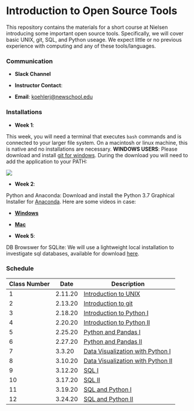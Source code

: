 # Introduction to Open Source Tools

This repository contains the materials for a short course at Nielsen introducing some important open source tools.  Specifically, we will cover basic UNIX, git, SQL, and Python useage.  We expect little or no previous experience with computing and any of these tools/languages.

### Communication 

- **Slack Channel**

- **Instructor Contact**: 
 - **Email**: koehlerj@newschool.edu

 ### Installations

 - **Week 1**: 

This week, you will need a terminal that executes `bash` commands and is connected to your larger file system.  On a macintosh or linux machine, this is native and no installations are necessary.  **WINDOWS USERS**: Please download and install [git for windows](https://gitforwindows.org/).  During the download you will need to add the application to your PATH:

![](https://camo.githubusercontent.com/7e2c9efe290fa3e2285e1d877d7b101df50126f0/687474703a2f2f692e696d6775722e636f6d2f6553617670464e2e706e67)

- **Week 2**: 

Python and Anaconda:  Download and install the Python 3.7 Graphical Installer for [Anaconda](https://www.anaconda.com/distribution/).  Here are some videos in case:  
 - [**Windows**](https://www.youtube.com/watch?v=xxQ0mzZ8UvA)
 - [**Mac**](https://www.youtube.com/watch?v=TcSAln46u9U)

- **Week 5**:

DB Browswer for SQLite: We will use a lightweight local installation to investigate sql databases, available for download [here](https://sqlitebrowser.org/).

### Schedule

| **Class Number** | **Date** | **Description** |
| --------------- | --------- | -------------  |
| 1 | 2.11.20  |  [Introduction to UNIX](week_1/d1/README.md) |
| 2 | 2.13.20   |   [Introduction to git](week_1/d2/README.md) |
| 3| 2.18.20  |  [Introduction to Python I](week_2/d1/README.md) |
| 4 | 2.20.20  | [Introduction to Python II](week_2/d2/README.md) |
| 5 |  2.25.20 | [Python and Pandas I](week_3/d1/README.md) |
| 6 | 2.27.20 | [Python and Pandas II](week_3/d2/README.md) |
| 7 | 3.3.20 | [Data Visualization with Python I](week_4/d1/README.md) |
| 8 | 3.10.20 | [Data Visualization with Python II](week_4/d2/README.md) |
| 9 | 3.12.20 | [SQL I](week_5/d1/README.md) |
| 10 | 3.17.20 | [SQL II](week_5/d2/README.md) |
| 11 | 3.19.20 | [SQL and Python I]() | 
| 12 | 3.24.20 | [SQL and Python II]() |


